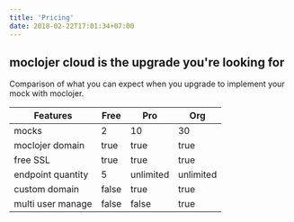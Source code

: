 ```yaml
---
title: 'Pricing'
date: 2018-02-22T17:01:34+07:00
---
```


## moclojer cloud is the upgrade you're looking for

Comparison of what you can expect when you upgrade to implement your mock with moclojer.

| Features | Free | Pro | Org |
| --- | --- | --- | --- |
| mocks | 2 | 10 | 30 |
| moclojer domain | true | true | true |
| free SSL | true | true | true |
| endpoint quantity | 5 | unlimited | unlimited
| custom domain | false | true | true |
| multi user manage | false | false | true |
